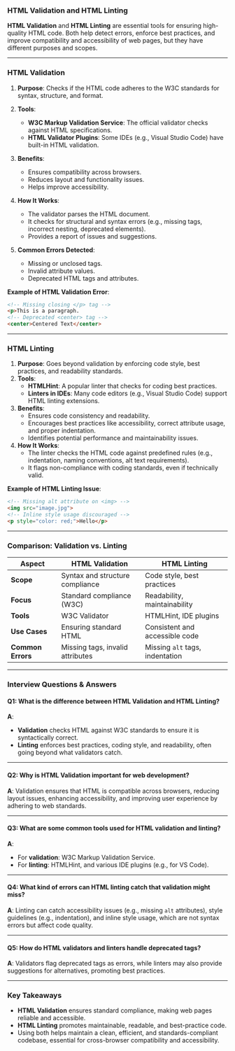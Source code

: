 

### **HTML Validation and HTML Linting**

**HTML Validation** and **HTML Linting** are essential tools for ensuring high-quality HTML code. Both help detect errors, enforce best practices, and improve compatibility and accessibility of web pages, but they have different purposes and scopes.

---

### **HTML Validation**

1. **Purpose**: Checks if the HTML code adheres to the W3C standards for syntax, structure, and format.
2. **Tools**:
   - **W3C Markup Validation Service**: The official validator checks against HTML specifications.
   - **HTML Validator Plugins**: Some IDEs (e.g., Visual Studio Code) have built-in HTML validation.
3. **Benefits**:
   - Ensures compatibility across browsers.
   - Reduces layout and functionality issues.
   - Helps improve accessibility.

4. **How It Works**:
   - The validator parses the HTML document.
   - It checks for structural and syntax errors (e.g., missing tags, incorrect nesting, deprecated elements).
   - Provides a report of issues and suggestions.

5. **Common Errors Detected**:
   - Missing or unclosed tags.
   - Invalid attribute values.
   - Deprecated HTML tags and attributes.

**Example of HTML Validation Error**:
```html
<!-- Missing closing </p> tag -->
<p>This is a paragraph.
<!-- Deprecated <center> tag -->
<center>Centered Text</center>
```

---

### **HTML Linting**

1. **Purpose**: Goes beyond validation by enforcing code style, best practices, and readability standards.
2. **Tools**:
   - **HTMLHint**: A popular linter that checks for coding best practices.
   - **Linters in IDEs**: Many code editors (e.g., Visual Studio Code) support HTML linting extensions.
3. **Benefits**:
   - Ensures code consistency and readability.
   - Encourages best practices like accessibility, correct attribute usage, and proper indentation.
   - Identifies potential performance and maintainability issues.
4. **How It Works**:
   - The linter checks the HTML code against predefined rules (e.g., indentation, naming conventions, alt text requirements).
   - It flags non-compliance with coding standards, even if technically valid.

**Example of HTML Linting Issue**:
```html
<!-- Missing alt attribute on <img> -->
<img src="image.jpg">
<!-- Inline style usage discouraged -->
<p style="color: red;">Hello</p>
```

---

### **Comparison: Validation vs. Linting**

| Aspect           | HTML Validation                       | HTML Linting                         |
|------------------|--------------------------------------|--------------------------------------|
| **Scope**        | Syntax and structure compliance      | Code style, best practices           |
| **Focus**        | Standard compliance (W3C)            | Readability, maintainability         |
| **Tools**        | W3C Validator                        | HTMLHint, IDE plugins                |
| **Use Cases**    | Ensuring standard HTML               | Consistent and accessible code       |
| **Common Errors**| Missing tags, invalid attributes     | Missing `alt` tags, indentation      |

---

### **Interview Questions & Answers**

#### **Q1: What is the difference between HTML Validation and HTML Linting?**
**A**:  
- **Validation** checks HTML against W3C standards to ensure it is syntactically correct.
- **Linting** enforces best practices, coding style, and readability, often going beyond what validators catch.

---

#### **Q2: Why is HTML Validation important for web development?**
**A**: Validation ensures that HTML is compatible across browsers, reducing layout issues, enhancing accessibility, and improving user experience by adhering to web standards.

---

#### **Q3: What are some common tools used for HTML validation and linting?**
**A**:  
- For **validation**: W3C Markup Validation Service.
- For **linting**: HTMLHint, and various IDE plugins (e.g., for VS Code).

---

#### **Q4: What kind of errors can HTML linting catch that validation might miss?**
**A**: Linting can catch accessibility issues (e.g., missing `alt` attributes), style guidelines (e.g., indentation), and inline style usage, which are not syntax errors but affect code quality.

---

#### **Q5: How do HTML validators and linters handle deprecated tags?**
**A**: Validators flag deprecated tags as errors, while linters may also provide suggestions for alternatives, promoting best practices.

---

### **Key Takeaways**
- **HTML Validation** ensures standard compliance, making web pages reliable and accessible.
- **HTML Linting** promotes maintainable, readable, and best-practice code.
- Using both helps maintain a clean, efficient, and standards-compliant codebase, essential for cross-browser compatibility and accessibility.